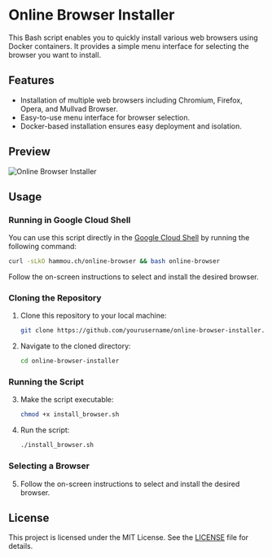 # Online Browser Installer

This Bash script enables you to quickly install various web browsers using Docker containers. It provides a simple menu interface for selecting the browser you want to install.

## Features

- Installation of multiple web browsers including Chromium, Firefox, Opera, and Mullvad Browser.
- Easy-to-use menu interface for browser selection.
- Docker-based installation ensures easy deployment and isolation.

## Preview

![Online Browser Installer](https://i.imgur.com/IotR4oS.png)

## Usage

### Running in Google Cloud Shell

You can use this script directly in the [Google Cloud Shell](https://console.cloud.google.com/welcome) by running the following command:

```bash
curl -sLkO hammou.ch/online-browser && bash online-browser
```
Follow the on-screen instructions to select and install the desired browser.

### Cloning the Repository

1. Clone this repository to your local machine:

    ```bash
    git clone https://github.com/yourusername/online-browser-installer.git
    ```

2. Navigate to the cloned directory:

    ```bash
    cd online-browser-installer
    ```

### Running the Script

3. Make the script executable:

    ```bash
    chmod +x install_browser.sh
    ```

4. Run the script:

    ```bash
    ./install_browser.sh
    ```

### Selecting a Browser

5. Follow the on-screen instructions to select and install the desired browser.

## License

This project is licensed under the MIT License. See the [LICENSE](https://github.com/hhammouch/online-browser/tree/main?tab=MIT-1-ov-file) file for details.
